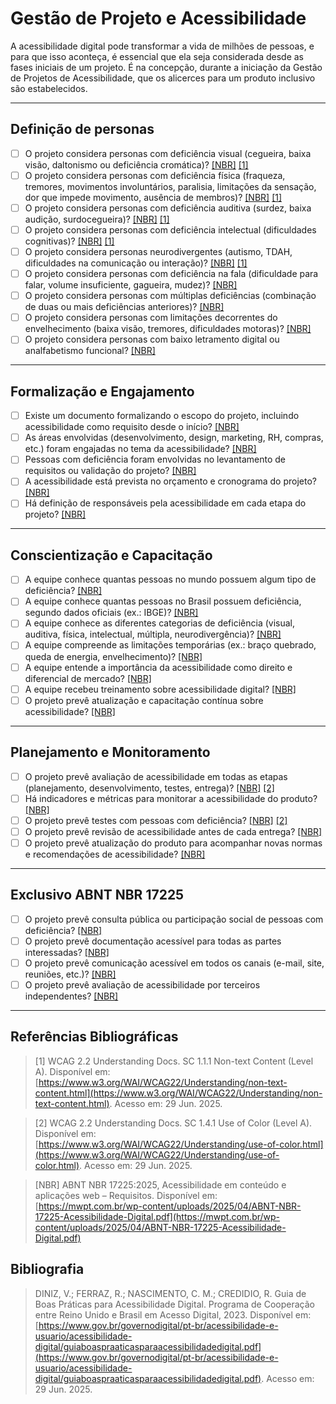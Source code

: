 # Gestão de Projeto e Acessibilidade

A acessibilidade digital pode transformar a vida de milhões de pessoas, e para que isso aconteça, é essencial que ela seja considerada desde as fases iniciais de um projeto. É na concepção, durante a iniciação da Gestão de Projetos de Acessibilidade, que os alicerces para um produto inclusivo são estabelecidos.

---

## Definição de personas

- [ ] O projeto considera personas com deficiência visual (cegueira, baixa visão, daltonismo ou deficiência cromática)? [[NBR]](#refNBR) [[1]](#ref1)
- [ ] O projeto considera personas com deficiência física (fraqueza, tremores, movimentos involuntários, paralisia, limitações da sensação, dor que impede movimento, ausência de membros)? [[NBR]](#refNBR) [[1]](#ref1)
- [ ] O projeto considera personas com deficiência auditiva (surdez, baixa audição, surdocegueira)? [[NBR]](#refNBR) [[1]](#ref1)
- [ ] O projeto considera personas com deficiência intelectual (dificuldades cognitivas)? [[NBR]](#refNBR) [[1]](#ref1)
- [ ] O projeto considera personas neurodivergentes (autismo, TDAH, dificuldades na comunicação ou interação)? [[NBR]](#refNBR) [[1]](#ref1)
- [ ] O projeto considera personas com deficiência na fala (dificuldade para falar, volume insuficiente, gagueira, mudez)? [[NBR]](#refNBR)
- [ ] O projeto considera personas com múltiplas deficiências (combinação de duas ou mais deficiências anteriores)? [[NBR]](#refNBR)
- [ ] O projeto considera personas com limitações decorrentes do envelhecimento (baixa visão, tremores, dificuldades motoras)? [[NBR]](#refNBR)
- [ ] O projeto considera personas com baixo letramento digital ou analfabetismo funcional? [[NBR]](#refNBR)

---

## Formalização e Engajamento

- [ ] Existe um documento formalizando o escopo do projeto, incluindo acessibilidade como requisito desde o início? [[NBR]](#refNBR)
- [ ] As áreas envolvidas (desenvolvimento, design, marketing, RH, compras, etc.) foram engajadas no tema da acessibilidade? [[NBR]](#refNBR)
- [ ] Pessoas com deficiência foram envolvidas no levantamento de requisitos ou validação do projeto? [[NBR]](#refNBR)
- [ ] A acessibilidade está prevista no orçamento e cronograma do projeto? [[NBR]](#refNBR)
- [ ] Há definição de responsáveis pela acessibilidade em cada etapa do projeto? [[NBR]](#refNBR)

---

## Conscientização e Capacitação

- [ ] A equipe conhece quantas pessoas no mundo possuem algum tipo de deficiência? [[NBR]](#refNBR)
- [ ] A equipe conhece quantas pessoas no Brasil possuem deficiência, segundo dados oficiais (ex.: IBGE)? [[NBR]](#refNBR)
- [ ] A equipe conhece as diferentes categorias de deficiência (visual, auditiva, física, intelectual, múltipla, neurodivergência)? [[NBR]](#refNBR)
- [ ] A equipe compreende as limitações temporárias (ex.: braço quebrado, queda de energia, envelhecimento)? [[NBR]](#refNBR)
- [ ] A equipe entende a importância da acessibilidade como direito e diferencial de mercado? [[NBR]](#refNBR)
- [ ] A equipe recebeu treinamento sobre acessibilidade digital? [[NBR]](#refNBR)
- [ ] O projeto prevê atualização e capacitação contínua sobre acessibilidade? [[NBR]](#refNBR)

---

## Planejamento e Monitoramento

- [ ] O projeto prevê avaliação de acessibilidade em todas as etapas (planejamento, desenvolvimento, testes, entrega)? [[NBR]](#refNBR) [[2]](#ref2)
- [ ] Há indicadores e métricas para monitorar a acessibilidade do produto? [[NBR]](#refNBR)
- [ ] O projeto prevê testes com pessoas com deficiência? [[NBR]](#refNBR) [[2]](#ref2)
- [ ] O projeto prevê revisão de acessibilidade antes de cada entrega? [[NBR]](#refNBR)
- [ ] O projeto prevê atualização do produto para acompanhar novas normas e recomendações de acessibilidade? [[NBR]](#refNBR)

---

## Exclusivo ABNT NBR 17225

- [ ] O projeto prevê consulta pública ou participação social de pessoas com deficiência? [[NBR]](#refNBR)
- [ ] O projeto prevê documentação acessível para todas as partes interessadas? [[NBR]](#refNBR)
- [ ] O projeto prevê comunicação acessível em todos os canais (e-mail, site, reuniões, etc.)? [[NBR]](#refNBR)
- [ ] O projeto prevê avaliação de acessibilidade por terceiros independentes? [[NBR]](#refNBR)

---

## Referências Bibliográficas

<a id="ref1"></a>
> [1] WCAG 2.2 Understanding Docs. SC 1.1.1 Non-text Content (Level A). Disponível em: [https://www.w3.org/WAI/WCAG22/Understanding/non-text-content.html](https://www.w3.org/WAI/WCAG22/Understanding/non-text-content.html). Acesso em: 29 Jun. 2025.

<a id="ref2"></a>
> [2] WCAG 2.2 Understanding Docs. SC 1.4.1 Use of Color (Level A). Disponível em: [https://www.w3.org/WAI/WCAG22/Understanding/use-of-color.html](https://www.w3.org/WAI/WCAG22/Understanding/use-of-color.html). Acesso em: 29 Jun. 2025.

<a id="refNBR"></a>
> [NBR] ABNT NBR 17225:2025, Acessibilidade em conteúdo e aplicações web – Requisitos. Disponível em: [https://mwpt.com.br/wp-content/uploads/2025/04/ABNT-NBR-17225-Acessibilidade-Digital.pdf](https://mwpt.com.br/wp-content/uploads/2025/04/ABNT-NBR-17225-Acessibilidade-Digital.pdf)

## Bibliografia

> DINIZ, V.; FERRAZ, R.; NASCIMENTO, C. M.; CREDIDIO, R. Guia de Boas Práticas para Acessibilidade Digital. Programa de Cooperação entre Reino Unido e Brasil em Acesso Digital, 2023. Disponível em: [https://www.gov.br/governodigital/pt-br/acessibilidade-e-usuario/acessibilidade-digital/guiaboaspraaticasparaacessibilidadedigital.pdf](https://www.gov.br/governodigital/pt-br/acessibilidade-e-usuario/acessibilidade-digital/guiaboaspraaticasparaacessibilidadedigital.pdf). Acesso em: 29 Jun. 2025.